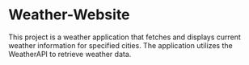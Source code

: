# Weather-Website
This project is a weather application that fetches and displays current weather information for specified cities. The application utilizes the WeatherAPI to retrieve weather data.
